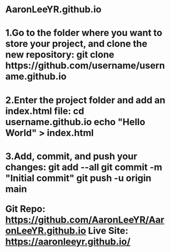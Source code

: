 # AaronLeeYR.github.io

<h1>1.Go to the folder where you want to store your project, and clone the new repository:
git clone https://github.com/username/username.github.io

<h1>2.Enter the project folder and add an index.html file:
cd username.github.io
echo "Hello World" > index.html

<h1>3.Add, commit, and push your changes:
git add --all
git commit -m "Initial commit"
git push -u origin main

Git Repo:   https://github.com/AaronLeeYR/AaronLeeYR.github.io
Live Site:  https://aaronleeyr.github.io/


